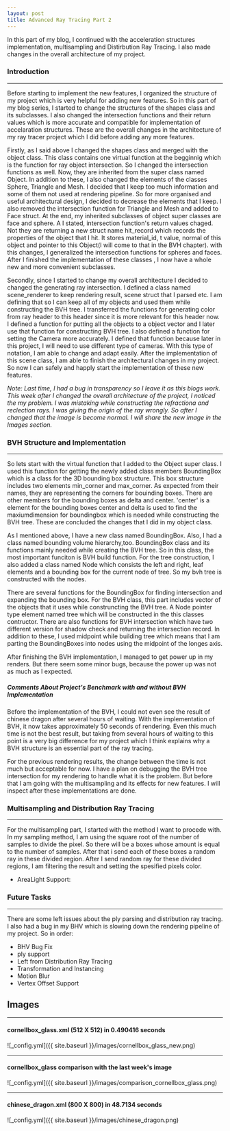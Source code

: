```yaml
---
layout: post
title: Advanced Ray Tracing Part 2
---
```


In this part of my blog, I continued with the acceleration structures implementation, multisampling and Distirbution Ray Tracing. I also made changes in the overall architecture of my project.  

### Introduction
---
Before starting to implement the new features, I organized the structure of my project which is very helpful for adding new features. So in this part of my blog series, I started to change the structures of the shapes class and its subclasses. I also changed the intersection functions and their return values which is more accurate and compatible for implementation of accelaration structures. These are the overall changes in the architecture of my ray tracer project which I did before adding any more features.

Firstly, as I said above I changed the shapes class and merged with the object class. This class contains one virtual function at the begginnig which is the function for ray object intersection. So I changed the intersection functions as well. Now, they are inherited from the super class named Object. In addition to these, I also changed the elements of the classes Sphere, Triangle and Mesh. I decided that I keep too much information and some of them not used at rendering pipeline. So for more organised and useful architectural design, I decided to decrease the elements that I keep. I also removed the intersection function for Triangle and Mesh and added to Face struct. At the end, my inherited subclasses of object super classes are face and sphere. A I stated, intersection function's return values chaged. Not they are returning a new struct name hit_record which records the properties of the object that I hit. It stores material_id, t value, normal of this object and pointer to this Object(I will come to that in the BVH chapter). with this changes, I generalized the intersection functions for spheres and faces. After I finished the implementation of these classes , I now have a whole new and more convenient subclasses. 

Secondly, since I started to change my overall architecture I decided to changed the generating ray intersection. I defined a class named scene_renderer to keep rendering result, scene struct that I parsed etc. I am defining that so I can keep all of my objects and used them while constructing the BVH tree. I transferred the functions for generating color from ray header to this header since it is more relevant for this header now. I defined a function for putting all the objects to a object vector and I later use that function for constructing BVH tree. I also defined a function for setting the Camera more accurately. I defined that function because later in this project, I will need to use different type of cameras. With this type of notation, I am able to change and adapt easily. After the implementation of this scene class, I am able to finish the architectural changes in my project. So now I can safely and happly start the implementation of these new features.

*Note: Last time, I had a bug in transparency so I leave it as this blogs work. This week after I changed the overall architecture of the project, I noticed the my problem. I was mistaking while constructing the refractiona and reclection rays. I was giving the origin of the ray wrongly. So after I changed that the image is become normal. I will share the new image in the Images section.*


### BVH Structure and Implementation
---

So lets start with the virtual function that I added to the Object super class. I used this function for getting the newly added class members BoundingBox which is a class for the 3D bounding box structure. This box structure includes two elements min_corner and max_corner. As expected from their names, they are representing the corners for bouinding boxes. There are other members for the bounding boxes as delta and center. 'center' is a element for the bounding boxes center and delta is used to find the maxiumdimension for boundingbox which is needed while constructing the BVH tree. These are concluded the changes that I did in my object class.

As I mentioned above, I have a new class named BoundingBox. Also, I had a class named bounding volume hierarchy,too. BoundingBox class and its functions mainly needed while creating the BVH tree. So in this class, the most important funciton is BVH build function. For the tree construction, I also added a class named Node which consists the left and right, leaf elements and a bounding box for the current node of tree. So my bvh tree is constructed with the nodes.

There are several functions for the BoundingBox for finding intersection and expanding the bounding box. For the BVH class, this part includes vector of the objects that it uses while construncting the BVH tree. A Node pointer type element named tree which will be constructed in the this classes contructor. There are also functions for BVH intersection which have two different version for shadow check and returning the intersection record. In addition to these, I used midpoint while building tree which means that I am parting the BoundingBoxes into nodes using the midpoint of the longes axis.

After finishing the BVH implementation, I managed to get power up in my renders. But there seem some minor bugs, because the power up was not as much as I expected.

##### Comments About Project's Benchmark with and without BVH Implementation

Before the implementation of the BVH, I could not even see the result of chinese dragon after several hours of waiting. With the implementation of BVH, it now takes approximately 50 seconds of rendering. Even this much time is not the best result, but taking from several hours of waiting to this point is a very big difference for my project which I think explains why a BVH structure is an essential part of the ray tracing.

For the previous rendering results, the change between the time is not much but acceptable for now. I have a plan on debugging the BVH tree intersection for my rendering to handle what it is the problem. But before that I am going with the multisampling and its effects for new features. I will inspect after these implementations are done.

### Multisampling and Distribution Ray Tracing
---

For the multisampling part, I started with the method I want to procede with. In my sampling method, I am using the square root of the number of samples to divide the pixel. So there will be a boxes whose amount is equal to the number of samples. After that i send each of these boxes a random ray in these divided region. After I send random ray for these divided regions, I am filtering the result and setting the spesified pixels color. 

* AreaLight Support:


### Future Tasks
---
There are some left issues about the ply parsing and distribution ray tracing. I also had a bug in my BHV which is slowing down the rendering pipeline of my project. So in order:

* BHV Bug Fix
* ply support
* Left from Distribution Ray Tracing
* Transformation and Instancing
* Motion Blur
* Vertex Offset Support


## Images
---

#### cornellbox_glass.xml (512 X 512) in 0.490416 seconds
![_config.yml]({{ site.baseurl }}/images/cornellbox_glass_new.png)

----

#### cornellbox_glass comparison with the last week's image
![_config.yml]({{ site.baseurl }}/images/comparison_cornellbox_glass.png)

----

#### chinese_dragon.xml (800 X 800) in 48.7134 seconds
![_config.yml]({{ site.baseurl }}/images/chinese_dragon.png)





